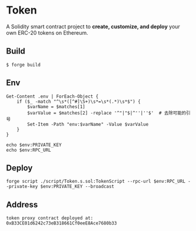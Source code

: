# Token

A Solidity smart contract project to **create, customize, and deploy** your own ERC-20 tokens on Ethereum.

## Build
```shell
$ forge build
```

## Env
```shell
Get-Content .env | ForEach-Object {
    if ($_ -match "^\s*([^#]\S+)\s*=\s*(.*)\s*$") {
        $varName = $matches[1]
        $varValue = $matches[2] -replace '^"|"$|^''|''$'  # 去除可能的引号
        Set-Item -Path "env:$varName" -Value $varValue
    }
}

echo $env:PRIVATE_KEY
echo $env:RPC_URL
```

## Deploy
```shell
forge script ./script/Token.s.sol:TokenScript --rpc-url $env:RPC_URL --private-key $env:PRIVATE_KEY --broadcast
```

## Address
```
token proxy contract deployed at: 0xB33CE01d6242c73eB318661Cf0eeE8Ace7680b33
```
